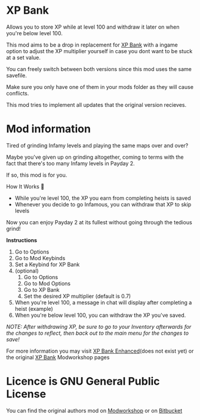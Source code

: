 # XP Bank
Allows you to store XP while at level 100 and withdraw it later on when you're below level 100.

This mod aims to be a drop in replacement for [XP Bank](https://modworkshop.net/mod/31975 "XP Bank") with a ingame option to adjust the XP multiplier yourself in case you dont want to be stuck at a set value.

You can freely switch between both versions since this mod uses the same savefile.

Make sure you only have one of them in your mods folder as they will cause conflicts.

This mod tries to implement all updates that the original version recieves.

# Mod information
Tired of grinding Infamy levels and playing the same maps over and over?

Maybe you've given up on grinding altogether, coming to terms with the fact that there's too many Infamy levels in Payday 2.

If so, this mod is for you.

How It Works 👀

* While you're level 100, the XP you earn from completing heists is saved
* Whenever you decide to go Infamous, you can withdraw that XP to skip levels

Now you can enjoy Payday 2 at its fullest without going through the tedious grind!

**Instructions**
1. Go to Options
2. Go to Mod Keybinds
3. Set a Keybind for XP Bank
4. (optional)
     1. Go to Options
     2. Go to Mod Options
     3. Go to XP Bank
     4. Set the desired XP multiplier (default is 0.7)
5. When you're level 100, a message in chat will display after completing a heist (example)
6. When you're below level 100, you can withdraw the XP you've saved.

*NOTE: After withdrawing XP, be sure to go to your Inventory afterwards for the changes to reflect, then back out to the main menu for the changes to save!*

For more information you may visit [XP Bank Enhanced](https://modworkshop.net/mod/31975 "XP Bank Enhanced")(does not exist yet) or the original [XP Bank](https://modworkshop.net/mod/31975 "XP Bank") Modworkshop pages

# Licence is GNU General Public License
You can find the original authors mod on [Modworkshop](https://modworkshop.net/mod/31975) or on [Bitbucket](https://bitbucket.org/pd2-rs/xp-bank/src/master/)
